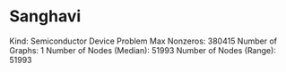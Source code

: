 # Sanghavi

Kind: Semiconductor Device Problem
Max Nonzeros: 380415
Number of Graphs: 1
Number of Nodes (Median): 51993
Number of Nodes (Range): 51993